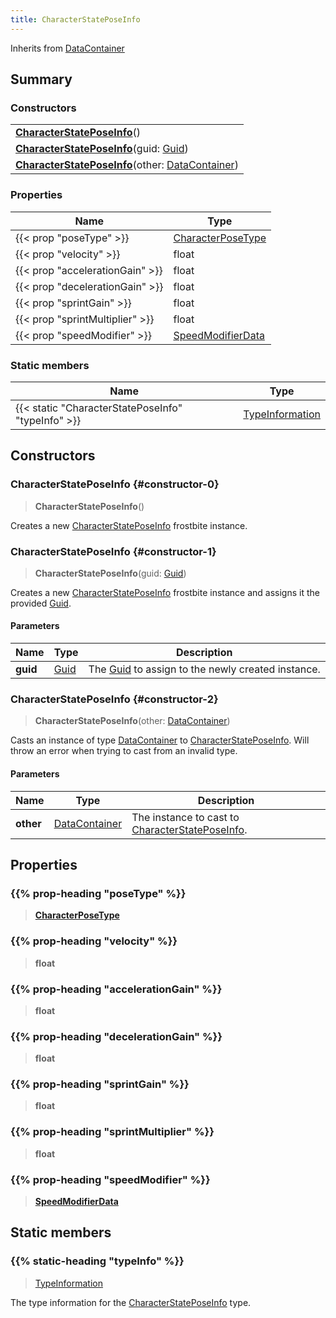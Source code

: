 ```yaml
---
title: CharacterStatePoseInfo
---
```


Inherits from 
[DataContainer](/vext/ref/shared/class/datacontainer)

## Summary
### Constructors
| |
| ----------- |
| **[CharacterStatePoseInfo](#constructor-0)**() |
| **[CharacterStatePoseInfo](#constructor-1)**(guid: [Guid](/vext/ref/shared/class/guid)) |
| **[CharacterStatePoseInfo](#constructor-2)**(other: [DataContainer](/vext/ref/shared/class/datacontainer)) |

### Properties
| Name | Type |
| ---- | ---- |
| {{< prop "poseType" >}} | [CharacterPoseType](/vext/ref/fb/characterposetype) |
| {{< prop "velocity" >}} | float |
| {{< prop "accelerationGain" >}} | float |
| {{< prop "decelerationGain" >}} | float |
| {{< prop "sprintGain" >}} | float |
| {{< prop "sprintMultiplier" >}} | float |
| {{< prop "speedModifier" >}} | [SpeedModifierData](/vext/ref/fb/speedmodifierdata) |

### Static members
| Name | Type |
| ---- | ---- |
| {{< static "CharacterStatePoseInfo" "typeInfo" >}} | [TypeInformation](/vext/ref/shared/class/typeinformation) |

## Constructors
### CharacterStatePoseInfo {#constructor-0}
> **CharacterStatePoseInfo**()

Creates a new [CharacterStatePoseInfo](/vext/ref/fb/characterstateposeinfo) frostbite instance.

### CharacterStatePoseInfo {#constructor-1}
> **CharacterStatePoseInfo**(guid: [Guid](/vext/ref/shared/class/guid))

Creates a new [CharacterStatePoseInfo](/vext/ref/fb/characterstateposeinfo) frostbite instance and assigns it the provided [Guid](/vext/ref/shared/class/guid).

#### Parameters
| Name | Type | Description |
| ---- | ---- | ----------- |
| **guid** | [Guid](/vext/ref/shared/class/guid) | The [Guid](/vext/ref/shared/class/guid) to assign to the newly created instance. |

### CharacterStatePoseInfo {#constructor-2}
> **CharacterStatePoseInfo**(other: [DataContainer](/vext/ref/shared/class/datacontainer))

Casts an instance of type [DataContainer](/vext/ref/shared/class/datacontainer) to [CharacterStatePoseInfo](/vext/ref/fb/characterstateposeinfo). Will throw an error when trying to cast from an invalid type.

#### Parameters
| Name | Type | Description |
| ---- | ---- | ----------- |
| **other** | [DataContainer](/vext/ref/shared/class/datacontainer) | The instance to cast to [CharacterStatePoseInfo](/vext/ref/fb/characterstateposeinfo). |

## Properties
### {{% prop-heading "poseType" %}}
> **[CharacterPoseType](/vext/ref/fb/characterposetype)**

### {{% prop-heading "velocity" %}}
> **float**

### {{% prop-heading "accelerationGain" %}}
> **float**

### {{% prop-heading "decelerationGain" %}}
> **float**

### {{% prop-heading "sprintGain" %}}
> **float**

### {{% prop-heading "sprintMultiplier" %}}
> **float**

### {{% prop-heading "speedModifier" %}}
> **[SpeedModifierData](/vext/ref/fb/speedmodifierdata)**

## Static members
### {{% static-heading "typeInfo" %}}
> [TypeInformation](/vext/ref/shared/class/typeinformation)

The type information for the [CharacterStatePoseInfo](/vext/ref/fb/characterstateposeinfo) type.

